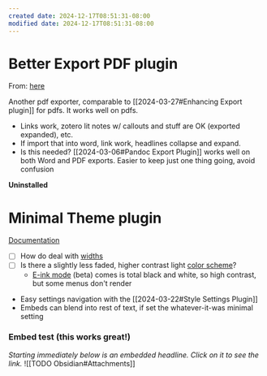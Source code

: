 ```yaml
---
created date: 2024-12-17T08:51:31-08:00
modified date: 2024-12-17T08:51:31-08:00
---
```

# Better Export PDF plugin
From: [here](https://github.com/l1xnan/obsidian-better-export-pdf)

Another pdf exporter, comparable to [[2024-03-27#Enhancing Export plugin]] for pdfs. It works well on pdfs.  
- Links work, zotero lit notes w/ callouts and stuff are OK (exported expanded), etc.
- If import that into word, link work, headlines collapse and expand.
- Is this needed?  [[2024-03-06#Pandoc Export Plugin]] works well on both Word and PDF exports.  Easier to keep just one thing going, avoid confusion

**Uninstalled**

# Minimal Theme plugin
[Documentation](https://minimal.guide/home)

- [ ] How do deal with [widths](https://minimal.guide/features/block-width)
- [ ] Is there a slightly less faded, higher contrast light [color scheme](https://minimal.guide/features/color-schemes)?
	- [E-ink mode](https://minimal.guide/features/eink) (beta) comes is total black and white, so high contrast, but some menus don't render
- Easy settings navigation with the [[2024-03-22#Style Settings Plugin]]
- Embeds can blend into rest of text, if set the whatever-it-was minimal setting
### Embed test (this works great!)

*Starting immediately below is an embedded headline.  Click on it to see the link.*
![[TODO Obsidian#Attachments]]